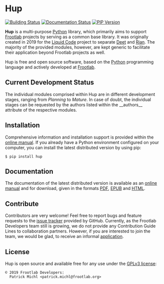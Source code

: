 Hup
===

[![Building Status](https://travis-ci.org/frootlab/hup.svg?branch=master)](https://travis-ci.org/frootlab/hup)
[![Documentation Status](https://readthedocs.org/projects/hup/badge/?version=latest)](https://hup.readthedocs.io/en/latest/?badge=latest)
[![PIP Version](https://badge.fury.io/py/hup.svg)](https://badge.fury.io/py/hup)

**Hup** is a multi-purpose [Python](https://www.python.org/) library, which
primarily aims to support [Frootlab](https://www.frootlab.org) projects by
serving as a common base library. It was originally created in 2019 for the
[Liquid Code](https://www.frootlab.org/liquid) project to separate
[Deet](https://www.frootlab.org/deet) and [Rian](https://www.frootlab.org/rian).
The majority of the provided modules, however, are kept generic to facilitate
their application beyond Frootlab projects as well.

Hup is free and open source software, based on the
[Python](https://www.python.org/) programming language and actively developed at
[Frootlab](https://www.frootlab.org).

Current Development Status
--------------------------

The individual modules comprised within Hup are in
different development stages, ranging from *Planning* to *Mature*. In case of
doubt, the individual stages can be requested by the authors listed within the
\_\_authors\_\_ attribute of the respective modules.

Installation
------------

Comprehensive information and installation support is provided within the
[online manual](https://hup.readthedocs.io/en/latest/). If you already have a
Python environment configured on your computer, you can install the latest
distributed version by using pip:

    $ pip install hup

Documentation
-------------

The documentation of the latest distributed version is available as an [online
manual](https://hup.readthedocs.io/en/latest/) and for download, given in the
formats [PDF](https://readthedocs.org/projects/hup/downloads/pdf/latest/),
[EPUB](https://readthedocs.org/projects/hup/downloads/epub/latest/) and
[HTML](https://readthedocs.org/projects/hup/downloads/htmlzip/latest/).

Contribute
----------

Contributors are very welcome! Feel free to report bugs and feature requests to
the [issue tracker](https://github.com/frootlab/hup/issues) provided by GitHub.
Currently, as the Frootlab Developers team still is growing, we do not provide
any Contribution Guide Lines to collaboration partners. However, if you are
interested to join the team, we would be glad, to receive an informal
[application](mailto:application@frootlab.org).

License
-------

Hup is open source and available free for any use under the
[GPLv3 license](https://www.gnu.org/licenses/gpl.html):

    © 2019 Frootlab Developers:
      Patrick Michl <patrick.michl@frootlab.org>
